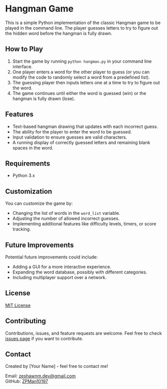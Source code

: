 # Hangman Game

This is a simple Python implementation of the classic Hangman game to be played in the command line. The player guesses letters to try to figure out the hidden word before the hangman is fully drawn.

## How to Play

1. Start the game by running `python hangman.py` in your command line interface.
2. One player enters a word for the other player to guess (or you can modify the code to randomly select a word from a predefined list).
3. The guessing player then inputs letters one at a time to try to figure out the word.
4. The game continues until either the word is guessed (win) or the hangman is fully drawn (lose).

## Features

- Text-based hangman drawing that updates with each incorrect guess.
- The ability for the player to enter the word to be guessed.
- Input validation to ensure guesses are valid characters.
- A running display of correctly guessed letters and remaining blank spaces in the word.

## Requirements

- Python 3.x

## Customization

You can customize the game by:
- Changing the list of words in the `word_list` variable.
- Adjusting the number of allowed incorrect guesses.
- Implementing additional features like difficulty levels, timers, or score tracking.

## Future Improvements

Potential future improvements could include:
- Adding a GUI for a more interactive experience.
- Expanding the word database, possibly with different categories.
- Including multiplayer support over a network.

## License

[MIT License](LICENSE)

## Contributing

Contributions, issues, and feature requests are welcome. Feel free to check [issues page](link-to-issues-page) if you want to contribute.

## Contact

Created by [Your Name] - feel free to contact me!

Email: zeshawnm.dev@gmail.com   
GitHub: [ZPMan10197](https://github.com/ZPMan10197)
